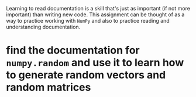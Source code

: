 Learning to read documentation is a skill that's just as important (if not more
important) than writing new code. This assignment can be thought of as a way to
practice working with `NumPy` and also to practice reading and understanding
documentation.

# find the documentation for `numpy.random` and use it to learn how to generate random vectors and random matrices
#
